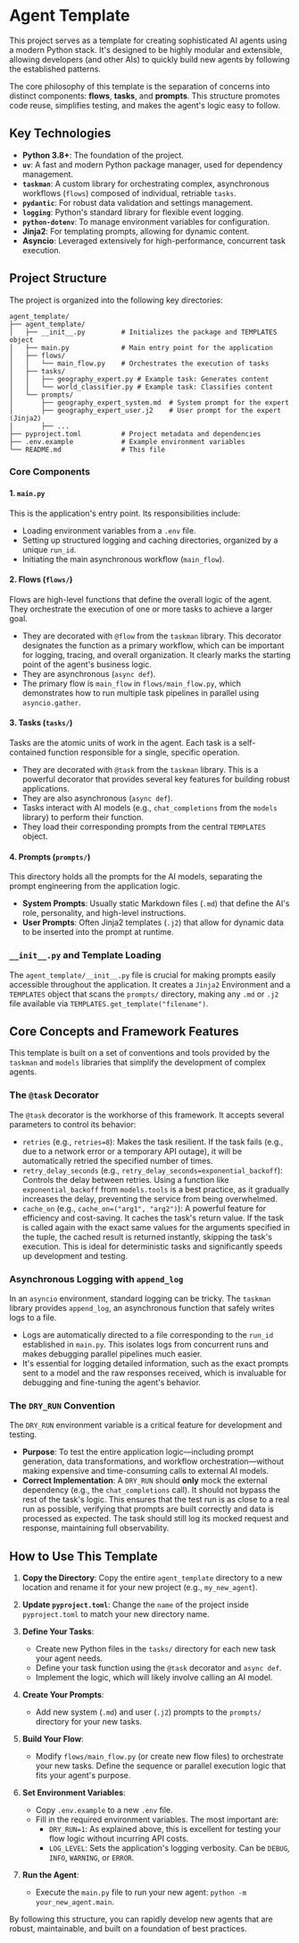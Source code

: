 # Agent Template

This project serves as a template for creating sophisticated AI agents using a modern Python stack. It's designed to be highly modular and extensible, allowing developers (and other AIs) to quickly build new agents by following the established patterns.

The core philosophy of this template is the separation of concerns into distinct components: **flows**, **tasks**, and **prompts**. This structure promotes code reuse, simplifies testing, and makes the agent's logic easy to follow.

## Key Technologies

- **Python 3.8+**: The foundation of the project.
- **`uv`**: A fast and modern Python package manager, used for dependency management.
- **`taskman`**: A custom library for orchestrating complex, asynchronous workflows (`flows`) composed of individual, retriable `tasks`.
- **`pydantic`**: For robust data validation and settings management.
- **`logging`**: Python's standard library for flexible event logging.
- **`python-dotenv`**: To manage environment variables for configuration.
- **Jinja2**: For templating prompts, allowing for dynamic content.
- **Asyncio**: Leveraged extensively for high-performance, concurrent task execution.

## Project Structure

The project is organized into the following key directories:

```
agent_template/
├── agent_template/
│   ├── __init__.py         # Initializes the package and TEMPLATES object
│   ├── main.py             # Main entry point for the application
│   ├── flows/
│   │   └── main_flow.py    # Orchestrates the execution of tasks
│   ├── tasks/
│   │   ├── geography_expert.py # Example task: Generates content
│   │   └── world_classifier.py # Example task: Classifies content
│   └── prompts/
│       ├── geography_expert_system.md  # System prompt for the expert
│       ├── geography_expert_user.j2    # User prompt for the expert (Jinja2)
│       ├── ...
├── pyproject.toml          # Project metadata and dependencies
├── .env.example            # Example environment variables
└── README.md               # This file
```

### Core Components

#### 1. `main.py`
This is the application's entry point. Its responsibilities include:
- Loading environment variables from a `.env` file.
- Setting up structured logging and caching directories, organized by a unique `run_id`.
- Initiating the main asynchronous workflow (`main_flow`).

#### 2. Flows (`flows/`)
Flows are high-level functions that define the overall logic of the agent. They orchestrate the execution of one or more tasks to achieve a larger goal.
- They are decorated with `@flow` from the `taskman` library. This decorator designates the function as a primary workflow, which can be important for logging, tracing, and overall organization. It clearly marks the starting point of the agent's business logic.
- They are asynchronous (`async def`).
- The primary flow is `main_flow` in `flows/main_flow.py`, which demonstrates how to run multiple task pipelines in parallel using `asyncio.gather`.

#### 3. Tasks (`tasks/`)
Tasks are the atomic units of work in the agent. Each task is a self-contained function responsible for a single, specific operation.
- They are decorated with `@task` from the `taskman` library. This is a powerful decorator that provides several key features for building robust applications.
- They are also asynchronous (`async def`).
- Tasks interact with AI models (e.g., `chat_completions` from the `models` library) to perform their function.
- They load their corresponding prompts from the central `TEMPLATES` object.

#### 4. Prompts (`prompts/`)
This directory holds all the prompts for the AI models, separating the prompt engineering from the application logic.
- **System Prompts**: Usually static Markdown files (`.md`) that define the AI's role, personality, and high-level instructions.
- **User Prompts**: Often Jinja2 templates (`.j2`) that allow for dynamic data to be inserted into the prompt at runtime.

### `__init__.py` and Template Loading
The `agent_template/__init__.py` file is crucial for making prompts easily accessible throughout the application. It creates a `Jinja2` Environment and a `TEMPLATES` object that scans the `prompts/` directory, making any `.md` or `.j2` file available via `TEMPLATES.get_template("filename")`.

## Core Concepts and Framework Features

This template is built on a set of conventions and tools provided by the `taskman` and `models` libraries that simplify the development of complex agents.

### The `@task` Decorator
The `@task` decorator is the workhorse of this framework. It accepts several parameters to control its behavior:

-   `retries` (e.g., `retries=8`): Makes the task resilient. If the task fails (e.g., due to a network error or a temporary API outage), it will be automatically retried the specified number of times.
-   `retry_delay_seconds` (e.g., `retry_delay_seconds=exponential_backoff`): Controls the delay between retries. Using a function like `exponential_backoff` from `models.tools` is a best practice, as it gradually increases the delay, preventing the service from being overwhelmed.
-   `cache_on` (e.g., `cache_on=("arg1", "arg2")`): A powerful feature for efficiency and cost-saving. It caches the task's return value. If the task is called again with the exact same values for the arguments specified in the tuple, the cached result is returned instantly, skipping the task's execution. This is ideal for deterministic tasks and significantly speeds up development and testing.

### Asynchronous Logging with `append_log`
In an `asyncio` environment, standard logging can be tricky. The `taskman` library provides `append_log`, an asynchronous function that safely writes logs to a file. 
-   Logs are automatically directed to a file corresponding to the `run_id` established in `main.py`. This isolates logs from concurrent runs and makes debugging parallel pipelines much easier.
-   It's essential for logging detailed information, such as the exact prompts sent to a model and the raw responses received, which is invaluable for debugging and fine-tuning the agent's behavior.

### The `DRY_RUN` Convention
The `DRY_RUN` environment variable is a critical feature for development and testing.
-   **Purpose**: To test the entire application logic—including prompt generation, data transformations, and workflow orchestration—without making expensive and time-consuming calls to external AI models.
-   **Correct Implementation**: A `DRY_RUN` should **only** mock the external dependency (e.g., the `chat_completions` call). It should not bypass the rest of the task's logic. This ensures that the test run is as close to a real run as possible, verifying that prompts are built correctly and data is processed as expected. The task should still log its mocked request and response, maintaining full observability.

## How to Use This Template

1.  **Copy the Directory**: Copy the entire `agent_template` directory to a new location and rename it for your new project (e.g., `my_new_agent`).

2.  **Update `pyproject.toml`**: Change the `name` of the project inside `pyproject.toml` to match your new directory name.

3.  **Define Your Tasks**:
    -   Create new Python files in the `tasks/` directory for each new task your agent needs.
    -   Define your task function using the `@task` decorator and `async def`.
    -   Implement the logic, which will likely involve calling an AI model.

4.  **Create Your Prompts**:
    -   Add new system (`.md`) and user (`.j2`) prompts to the `prompts/` directory for your new tasks.

5.  **Build Your Flow**:
    -   Modify `flows/main_flow.py` (or create new flow files) to orchestrate your new tasks. Define the sequence or parallel execution logic that fits your agent's purpose.

6.  **Set Environment Variables**:
    -   Copy `.env.example` to a new `.env` file.
    -   Fill in the required environment variables. The most important are:
        -   `DRY_RUN=1`: As explained above, this is excellent for testing your flow logic without incurring API costs.
        -   `LOG_LEVEL`: Sets the application's logging verbosity. Can be `DEBUG`, `INFO`, `WARNING`, or `ERROR`.

7.  **Run the Agent**:
    -   Execute the `main.py` file to run your new agent: `python -m your_new_agent.main`.

By following this structure, you can rapidly develop new agents that are robust, maintainable, and built on a foundation of best practices.
